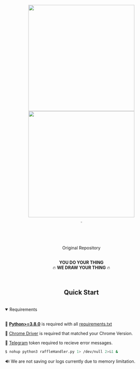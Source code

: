 <div align="center">
<p>
   <img width="350" height="350" src="https://user-images.githubusercontent.com/72462227/147869638-76b74734-57be-43dd-8c3b-79be67abf199.png"></a>
   <img width="350" height="350" src="https://user-images.githubusercontent.com/72462227/147869753-c216bd9b-3913-4810-9846-dd1e5464a2d1.png"></a>
</p>


<div align="center">


   <a href="https://github.com/uracali/serverless_raffle_automation">
   <img src="https://github.com/ultralytics/yolov5/releases/download/v1.0/logo-social-github.png" width="2%"/>
   </a>
</br>
Original Repository   
</div>

</br>
<p>
<b>YOU DO YOUR THING</b></br> 🔥
<b>WE DRAW YOUR THING</b> 🔥
</p>

</div>
<br>



## <div align="center">Quick Start </div>


</br>

<details open>
<summary>Requirements</summary>
</br>


📌 [**Python>=3.8.0**](https://www.python.org/) is required with all 
[requirements.txt](https://github.com/uracali/serverless_raffle_automation/blob/main/requirements.txt) 

📌 [Chrome Driver](https://chromedriver.chromium.org/downloads) is required that matched your Chrome Version.

📌 [Telegram](https://core.telegram.org/) token required to recieve error messages.

```bash
$ nohup python3 raffleHandler.py 1> /dev/null 2>&1 &

```

🔊 We are not saving our logs currently due to memory limitation. 




</details>
